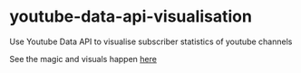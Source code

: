 # youtube-data-api-visualisation
Use Youtube Data API to visualise subscriber statistics of youtube channels

See the magic and visuals happen [here](https://github.com/GibzB/youtube-data-api-visualisation/blob/main/YT_Data_Analysis.ipynb)
